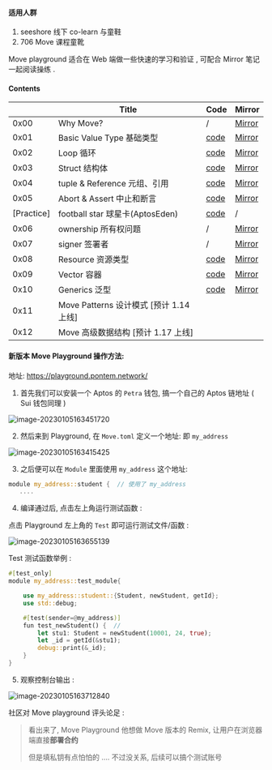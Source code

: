 #### 适用人群

1. seeshore 线下 co-learn 与童鞋
2. 706 Move 课程童靴

Move playground 适合在 Web 端做一些快速的学习和验证 , 可配合 Mirror 笔记一起阅读操练 .



#### Contents

|            | Title                                    | Code                                                         | Mirror                                                       |
| ---------- | ---------------------------------------- | ------------------------------------------------------------ | ------------------------------------------------------------ |
| 0x00       | Why Move?                                | /                                                            | [Mirror](https://mirror.xyz/0x65d5b68A7878A987e7A19826A7f9Aa6F5F92e10F/RlJedleB0o9BfKGJyJSnwra7eRkK93C2c8EIhKB3-ec) |
| 0x01       | Basic Value Type 基础类型                | [code](https://github.com/Demian101/Move-Colearn-Camp-Seeshore/tree/main/01-Basic-Value-Type) | [Mirror](https://mirror.xyz/0x65d5b68A7878A987e7A19826A7f9Aa6F5F92e10F/2OcPxVUduAO7SC45R2iWifnkZqGkIX3QsEQb44mUR_k) |
| 0x02       | Loop 循环                                | [code](https://github.com/Demian101/Move-Colearn-Camp-Seeshore/tree/main/02-Loop) | [Mirror](https://mirror.xyz/0x65d5b68A7878A987e7A19826A7f9Aa6F5F92e10F/DXZLErU3mhh1DR77sT9z96H1yudCE5FVNDO6_USeaE4) |
| 0x03       | Struct 结构体                            | [code](https://github.com/Demian101/Move-Colearn-Camp-Seeshore/tree/main/03-Struct) | [Mirror](https://mirror.xyz/0x65d5b68A7878A987e7A19826A7f9Aa6F5F92e10F/oC8X_b2sNZhXLw9DygizgIsp143IxUI32oSymmgLHJY) |
| 0x04       | tuple & Reference 元组、引用             | [code](https://github.com/Demian101/Move-Colearn-Camp-Seeshore/tree/main/04-Reference) | [Mirror](https://mirror.xyz/0x65d5b68A7878A987e7A19826A7f9Aa6F5F92e10F/cEyfZZet5KeMH1bf_FOCKMDz81o5got2OqL-TcdiI6o) |
| 0x05       | Abort & Assert 中止和断言                | [code](https://github.com/Demian101/Move-Colearn-Camp-Seeshore/tree/main/05-Abort%20%26%20Assert) | [Mirror](https://mirror.xyz/0x65d5b68A7878A987e7A19826A7f9Aa6F5F92e10F/vljKhk_e31GmGdNoi64_B7CA1NxK8_g4P4thfz64gDQ) |
| [Practice] | football star 球星卡(AptosEden)          | [code](https://github.com/Demian101/Move-Colearn-Camp-Seeshore/tree/main/Practice-football%20star) | /                                                            |
| 0x06       | ownership 所有权问题                     | /                                                            | [Mirror](https://mirror.xyz/0x65d5b68A7878A987e7A19826A7f9Aa6F5F92e10F/VH9p6T6kBCoBwYIfORHsyz-7yZEjMYsVT9zrMAcsdk8) |
| 0x07       | signer 签署者                            | /                                                            | [Mirror](https://mirror.xyz/0x65d5b68A7878A987e7A19826A7f9Aa6F5F92e10F/bfJem0ViDWpk_xetDiUdCwL1O2quII16K_1cAqWDnRQ) |
| 0x08       | Resource 资源类型                        | [code](https://github.com/Demian101/Move-Colearn-Camp-Seeshore/tree/main/06-Resource) | [Mirror](https://mirror.xyz/0x65d5b68A7878A987e7A19826A7f9Aa6F5F92e10F/z5rADoZ3dpSemK43OYYjVEHQl3bS_-1IKhrnI4gewXo) |
| 0x09       | Vector 容器                              | [code](https://github.com/Demian101/Move-Colearn-Camp-Seeshore/tree/main/07-Vector) | [Mirror](https://mirror.xyz/0x65d5b68A7878A987e7A19826A7f9Aa6F5F92e10F/kncPPsXPhB0xpR8H46irNHKSTHJ_uR1Py-SCwSFeajo) |
| 0x10       | Generics 泛型                            | [code](https://github.com/Demian101/Move-Colearn-Camp-Seeshore/tree/main/08-Generic) | [Mirror](https://mirror.xyz/0x65d5b68A7878A987e7A19826A7f9Aa6F5F92e10F/aZpIFBw6LhjnDv71Zw_-Ggynh1_M7NuljKKTRRBdqJE) |
| 0x11       | Move Patterns 设计模式  [预计 1.14 上线] |                                                              |                                                              |
| 0x12       | Move 高级数据结构  [预计 1.17 上线]      |                                                              |                                                              |





#### 新版本 Move Playground 操作方法:

地址: https://playground.pontem.network/

1. 首先我们可以安装一个 Aptos 的 `Petra`  钱包, 搞一个自己的 Aptos 链地址 ( Sui 钱包同理 )

![image-20230105163451720](http://imagesoda.oss-cn-beijing.aliyuncs.com/Sodaoo/2023-01-05-083814.png)



2. 然后来到 Playground, 在 `Move.toml` 定义一个地址: 即 `my_address` 

![image-20230105163415425](http://imagesoda.oss-cn-beijing.aliyuncs.com/Sodaoo/2023-01-05-083817.png)



3. 之后便可以在 `Module` 里面使用 `my_address` 这个地址:  

```rust
module my_address::student {  // 使用了 my_address
   ....
```



4. 编译通过后,  点击左上角运行测试函数 : 

点击 Playground 左上角的 `Test` 即可运行测试文件/函数 : 

![image-20230105163655139](http://imagesoda.oss-cn-beijing.aliyuncs.com/Sodaoo/2023-01-05-083823.png)



Test 测试函数举例 : 

```rust
#[test_only]
module my_address::test_module{

    use my_address::student::{Student, newStudent, getId};
    use std::debug;

    #[test(sender=@my_address)]
    fun test_newStudent() {  //
        let stu1: Student = newStudent(10001, 24, true);
        let _id = getId(&stu1);
        debug::print(&_id);
    }
}
```



5. 观察控制台输出 : 

![image-20230105163712840](http://imagesoda.oss-cn-beijing.aliyuncs.com/Sodaoo/2023-01-05-083825.png)



社区对 Move playground 评头论足  : 

> 看出来了, Move Playground 他想做 Move 版本的 Remix, 让用户在浏览器端直接**部署合约**
>
> 但是填私钥有点怕怕的 .... 不过没关系, 后续可以搞个测试账号

